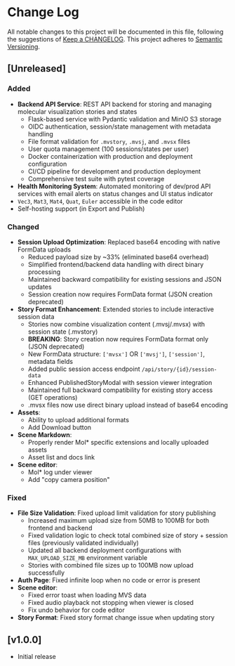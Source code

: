 # Change Log
All notable changes to this project will be documented in this file, following the suggestions of [Keep a CHANGELOG](http://keepachangelog.com/). This project adheres to [Semantic Versioning](http://semver.org/).

## [Unreleased]

### Added
- **Backend API Service**: REST API backend for storing and managing molecular visualization stories and states
  - Flask-based service with Pydantic validation and MinIO S3 storage
  - OIDC authentication, session/state management with metadata handling
  - File format validation for `.mvstory`, `.mvsj`, and `.mvsx` files
  - User quota management (100 sessions/states per user)
  - Docker containerization with production and deployment configuration
  - CI/CD pipeline for development and production deployment
  - Comprehensive test suite with pytest coverage
- **Health Monitoring System**: Automated monitoring of dev/prod API services with email alerts on status changes and UI status indicator
- `Vec3`, `Mat3`, `Mat4`, `Quat`, `Euler` accessible in the code editor
- Self-hosting support (in Export and Publish)

### Changed
- **Session Upload Optimization**: Replaced base64 encoding with native FormData uploads
  - Reduced payload size by ~33% (eliminated base64 overhead)
  - Simplified frontend/backend data handling with direct binary processing
  - Maintained backward compatibility for existing sessions and JSON updates
  - Session creation now requires FormData format (JSON creation deprecated)
- **Story Format Enhancement**: Extended stories to include interactive session data
  - Stories now combine visualization content (.mvsj/.mvsx) with session state (.mvstory)
  - **BREAKING**: Story creation now requires FormData format only (JSON deprecated)
  - New FormData structure: `['mvsx']` OR `['mvsj']`, `['session']`, metadata fields  
  - Added public session access endpoint `/api/story/{id}/session-data`
  - Enhanced PublishedStoryModal with session viewer integration
  - Maintained full backward compatibility for existing story access (GET operations)
  - .mvsx files now use direct binary upload instead of base64 encoding
- **Assets**:
  - Ability to upload additional formats
  - Add Download button
- **Scene Markdown**:
  - Properly render Mol* specific extensions and locally uploaded assets
  - Asset list and docs link
- **Scene editor**:
  - Mol* log under viewer
  - Add "copy camera position"

### Fixed
- **File Size Validation**: Fixed upload limit validation for story publishing
  - Increased maximum upload size from 50MB to 100MB for both frontend and backend
  - Fixed validation logic to check total combined size of story + session files (previously validated individually)
  - Updated all backend deployment configurations with `MAX_UPLOAD_SIZE_MB` environment variable
  - Stories with combined file sizes up to 100MB now upload successfully
- **Auth Page**: Fixed infinite loop when no code or error is present
- **Scene editor**:
  - Fixed error toast when loading MVS data
  - Fixed audio playback not stopping when viewer is closed
  - Fix undo behavior for code editor
- **Story Format**: Fixed story format change issue when updating story

## [v1.0.0]

- Initial release